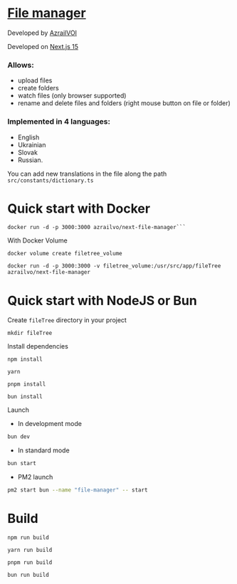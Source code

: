 # [File manager](https://github.com/AzrailVOI/next-file-manager)

Developed by [AzrailVOI](https://github.com/AzrailVOI)

Developed on [Next.js 15](https://github.com/vercel/next.js)

### Allows:

- upload files
- create folders
- watch files (only browser supported)
- rename and delete files and folders (right mouse button on file or folder)

### Implemented in 4 languages:

- English
- Ukrainian
- Slovak
- Russian.

You can add new translations in the file along the path `src/constants/dictionary.ts`

# Quick start with Docker

```shell
docker run -d -p 3000:3000 azrailvo/next-file-manager```
```

With Docker Volume

```shell
docker volume create filetree_volume
```

```shell
docker run -d -p 3000:3000 -v filetree_volume:/usr/src/app/fileTree azrailvo/next-file-manager
```

# Quick start with NodeJS or Bun

Create `fileTree` directory in your project

```shell
mkdir fileTree
```

Install dependencies

```shell
npm install
```

```shell
yarn
```

```shell
pnpm install
```

```shell
bun install
```

Launch

- In development mode

```sh
bun dev
```

- In standard mode

```sh
bun start
```

- PM2 launch

```sh
pm2 start bun --name "file-manager" -- start
```

# Build

```shell
npm run build
```

```shell
yarn run build
```

```shell
pnpm run build
```

```shell
bun run build
```
